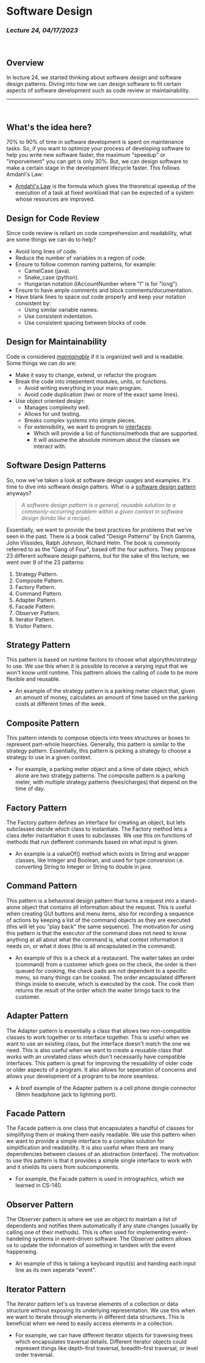 # Software Design
### *Lecture 24, 04/17/2023*
&nbsp;
## **Overview**
In lecture 24, we started thinking about software design and software design patterns. Diving into how we can design software to fit certain aspects of software development such as code review or maintainability.
___
&nbsp;
## What's the idea here?
70% to 90% of time in software development is spent on maintenance tasks. So, if you want to optimize your process of developing software to help you write new software faster, the maximum "speedup" or "imporvement" you can get is only 30%. But, we can design software to make a certain stage in the development lifecycle faster. This follows Amdahl's Law:
- [Amdahl's Law](https://en.wikipedia.org/wiki/Amdahl%27s_law) is the formula which gives the theoretical speedup of the execution of a task at fixed workload that can be expected of a system whose resources are improved.
## Design for Code Review
Since code review is reliant on code comprehension and readability, what are some things we can do to help?
- Avoid long lines of code.
- Reduce the number of variables in a region of code.
- Ensure to follow common naming patterns, for example:
  - CamelCase (java).
  - Snake_case (python).
  - Hungarian notation (lAccountNumber where "l" is for "long").
- Ensure to have ample comments and block comments/documentation.
- Have blank lines to space out code properly and keep your notation consistent by:
  - Using similar variable names.
  - Use consistent indentation.
  - Use consistent spacing between blocks of code.
## Design for Maintainability
Code is considered [*maintainable*](https://en.wikipedia.org/wiki/Maintainability) if it is organized well and is readable. Some things we can do are:
- Make it easy to change, extend, or refactor the program.
- Break the code into intepentent modules, units, or functions.
  - Avoid writing everything in your main program.
  - Avoid code duplication (two or more of the exact same lines).
- Use object oriented design:
  - Manages complexity well.
  - Allows for unit testing.
  - Breaks complex systems into simple pieces.
  - For extensibility, we want to program to [interfaces](https://en.wikipedia.org/wiki/Interface_(object-oriented_programming)):
    - Which will provide a list of functions/methods that are supported.
    - It will assume the absolute minimum about the classes we interact with.
## Software Design Patterns
So, now we've taken a look at software design usages and examples. It's time to dive into software design patters. What is a [software design pattern](https://en.wikipedia.org/wiki/Software_design_pattern) anyways?
> *A software design pattern is a general, reusable solution to a commonly-occurring problem within a given context in software design (kinda like a recipe).*

Essentially, we want to provide the best practices for problems that we've seen in the past. There is a book called "Design Patterns" by Erich Gamma, John Vlissides, Ralph Johnson, Richard Helm. The book is commonly referred to as the "Gang of Four", based off the four authors. They propose 23 different software design patterns, but for the sake of this lecture, we went over 9 of the 23 patterns:
1. Strategy Pattern.
2. Composite Pattern.
3. Factory Pattern.
4. Command Pattern.
5. Adapter Pattern.
6. Facade Pattern. 
7. Observer Pattern.
8. Iterator Pattern.
9. Visitor Pattern.

## Strategy Pattern
This pattern is based on runtime factors to choose what algorythm/strategy to use. We use this when it is possible to receive a varying input that we won't know until runtime. This pattrern allows the calling of code to be more flexible and reusable. 
- An example of the strategy pattern is a parking meter object that, given an amount of money, calculates an amount of time based on the parking costs at different times of the week.
## Composite Pattern
This pattern intends to compose objects into trees structures or boxes to represent part-whole hiearchies. Generally, this pattern is similar to the strategy pattern. Essentially, this pattern is picking a strategy to choose a strategy to use in a given context.
- For example, a parking meter object and a time of date object, which alone are two strategy patterns. The composite pattern is a parking meter, with multiple strategy patterns (fees/charges) that depend on the time of day.
## Factory Pattern 
The Factory pattern defines an interface for creating an object, but lets subclasses decide which class to instantiate. The Factory method lets a class defer instantiation it uses to subclasses. We use this on functions of methods that run defferent commands based on what input is given.
- An example is a valueOf() method which exists in String and wrapper classes, like Integer and Boolean, and used for type conversion i.e. converting String to Integer or String to double in java.
## Command Pattern
This pattern is a behavioral design pattern that turns a request into a stand-alone object that contains all information about the request. This is useful when creating GUI buttons and menu items, also for recording a sequence of actions by keeping a list of the command objects as they are executed (this will let you "play back" the same sequence). The motivation for using this pattern is that the executor of the command does not need to know anything at all about what the command is, what context information it needs on, or what it does (this is all encapsulated in the command).
- An example of this is a check at a restaurant. The waiter takes an order (command) from a customer which goes on the check, the order is then queued for cooking, the check pads are not dependent to a specific menu, so many things can be cooked. The order encapsulated different things inside to execute, which is executed by the cook. The cook then returns the result of the order which the waiter brings back to the customer.
## Adapter Pattern
The Adapter pattern is essentially a class that allows two non-compatible classes to work together or to interface together. This is useful when we want to use an existing class, but the interface doesn't match the one we need. This is also useful when we want to create a reusable class that works with an unrelated class which don't necessarily have compatible interfaces. This pattern is great for improving the resuability of older code or older aspects of a program. It also allows for seperation of concerns and allows your development of a program to be more seamless.
- A breif example of the Adapter pattern is a cell phone dongle connector (9mm headphone jack to lightning port). 
## Facade Pattern
The Facade pattern is one class that encapsulates a handful of classes for simplifying them or making them easily readable. We use this pattern when we want to provide a simple interface to a complex solution for simplification and readability. It is also useful when there are many dependencies between classes of an abstraction (interface). The motivation to use this pattern is that it provides a simple single interface to work with and it shields its users from subcomponents.
- For example, the Facade pattern is used in intrographics, which we learned in CS-140.
## Observer Pattern
The Observer pattern is where we use an object to maintain a list of dependents and notifies them automatically if any state changes (usually by calling one of their methods). This is often used for implementing event-handeling systems in event-driven software. The Observer pattern allows us to update the information of something in tandem with the event happeneing. 
- An example of this is taking a keyboard input(s) and handing each input line as its own seperate "event".
## Iterator Pattern
The Iterator pattern let's us traverse elements of a collection or data structure without exposing its underlying representation. We use this when we want to iterate through elements in different data structures. This is beneficial when we need to easily access elements in a collection. 
- For example, we can have different iterator objects for traversing trees which encapsulates traversal details. Different iterator objects could represent things like depth-first traversal, breadth-first traversal, or level order traversal.